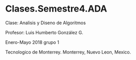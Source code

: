 # Clases.Semestre4.ADA
Clase: Analisis y Diseno de Algoritmos

Profesor: Luis Humberto González G.

Enero-Mayo 2018 grupo 1

Tecnologico de Monterrey. Monterrey, Nuevo Leon, Mexico.
